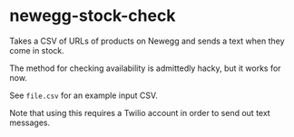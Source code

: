 # newegg-stock-check
Takes a CSV of URLs of products on Newegg and sends a text when they come in stock. 

The method for checking availability is admittedly hacky, but it works for now.

See `file.csv` for an example input CSV. 

Note that using this requires a Twilio account in order to send out text messages.
